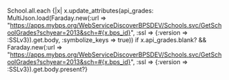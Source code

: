 School.all.each {|x| x.update_attributes(api_grades: MultiJson.load(Faraday.new(:url => "https://apps.mybps.org/WebServiceDiscoverBPSDEV/Schools.svc/GetSchoolGrades?schyear=2013&sch=#{x.bps_id}", :ssl => {:version => :SSLv3}).get.body, :symbolize_keys => true)) if x.api_grades.blank? && Faraday.new(:url => "https://apps.mybps.org/WebServiceDiscoverBPSDEV/Schools.svc/GetSchoolGrades?schyear=2013&sch=#{x.bps_id}", :ssl => {:version => :SSLv3}).get.body.present?}